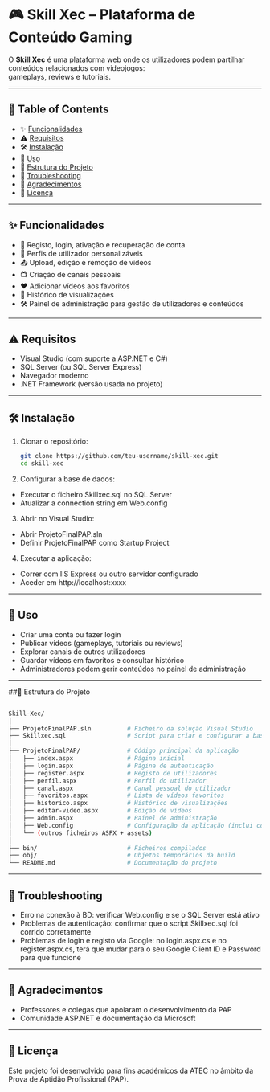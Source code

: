 # 🎮 Skill Xec – Plataforma de Conteúdo Gaming

O **Skill Xec** é uma plataforma web onde os utilizadores podem partilhar conteúdos relacionados com videojogos:  
gameplays, reviews e tutoriais.  

---

## 📑 Table of Contents
- ✨ [Funcionalidades](#-funcionalidades)  
- ⚠️ [Requisitos](#️-requisitos)  
- 🛠️ [Instalação](#-instalação)  
- 🚀 [Uso](#-uso)  
- 📂 [Estrutura do Projeto](#-estrutura-do-projeto)  
- 🔧 [Troubleshooting](#-troubleshooting)  
- 🙏 [Agradecimentos](#-agradecimentos)  
- 📜 [Licença](#-licença)  

---

## ✨ Funcionalidades
- 👤 Registo, login, ativação e recuperação de conta  
- 📝 Perfis de utilizador personalizáveis  
- 📤 Upload, edição e remoção de vídeos  
- 📺 Criação de canais pessoais  
- ❤️ Adicionar vídeos aos favoritos  
- 📜 Histórico de visualizações  
- 🛠️ Painel de administração para gestão de utilizadores e conteúdos  

---

## ⚠️ Requisitos
- Visual Studio (com suporte a ASP.NET e C#)  
- SQL Server (ou SQL Server Express)  
- Navegador moderno  
- .NET Framework (versão usada no projeto)  

---

## 🛠️ Instalação
1. Clonar o repositório:  
   ```bash
   git clone https://github.com/teu-username/skill-xec.git
   cd skill-xec

2. Configurar a base de dados:

- Executar o ficheiro Skillxec.sql no SQL Server
- Atualizar a connection string em Web.config

3. Abrir no Visual Studio:

- Abrir ProjetoFinalPAP.sln
- Definir ProjetoFinalPAP como Startup Project

4. Executar a aplicação:

- Correr com IIS Express ou outro servidor configurado
- Aceder em http://localhost:xxxx
  
---

## 🚀 Uso

- Criar uma conta ou fazer login
- Publicar vídeos (gameplays, tutoriais ou reviews)
- Explorar canais de outros utilizadores
- Guardar vídeos em favoritos e consultar histórico
- Administradores podem gerir conteúdos no painel de administração

---

##📂 Estrutura do Projeto
```bash

Skill-Xec/
│
├── ProjetoFinalPAP.sln          # Ficheiro da solução Visual Studio
├── Skillxec.sql                 # Script para criar e configurar a base de dados
│
├── ProjetoFinalPAP/             # Código principal da aplicação
│   ├── index.aspx               # Página inicial
│   ├── login.aspx               # Página de autenticação
│   ├── register.aspx            # Registo de utilizadores
│   ├── perfil.aspx              # Perfil do utilizador
│   ├── canal.aspx               # Canal pessoal do utilizador
│   ├── favoritos.aspx           # Lista de vídeos favoritos
│   ├── historico.aspx           # Histórico de visualizações
│   ├── editar-video.aspx        # Edição de vídeos
│   ├── admin.aspx               # Painel de administração
│   ├── Web.config               # Configuração da aplicação (inclui connection string)
│   └── (outros ficheiros ASPX + assets)
│
├── bin/                         # Ficheiros compilados
├── obj/                         # Objetos temporários da build
└── README.md                    # Documentação do projeto
   ```

---

## 🔧 Troubleshooting
- Erro na conexão à BD: verificar Web.config e se o SQL Server está ativo
- Problemas de autenticação: confirmar que o script Skillxec.sql foi corrido corretamente
- Problemas de login e registo via Google: no login.aspx.cs e no register.aspx.cs, terá que mudar para o seu Google Client ID e Password para que funcione

---

## 🙏 Agradecimentos
- Professores e colegas que apoiaram o desenvolvimento da PAP
- Comunidade ASP.NET e documentação da Microsoft

---

## 📜 Licença
Este projeto foi desenvolvido para fins académicos da ATEC no âmbito da Prova de Aptidão Profissional (PAP).
